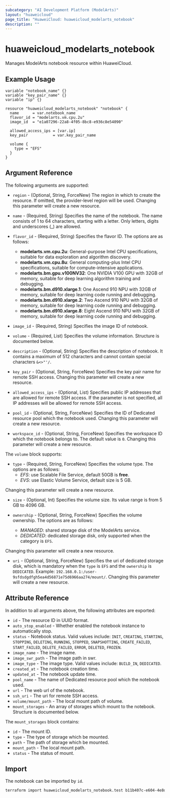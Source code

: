 ```yaml
---
subcategory: "AI Development Platform (ModelArts)"
layout: "huaweicloud"
page_title: "HuaweiCloud: huaweicloud_modelarts_notebook"
description: ""
---
```


# huaweicloud_modelarts_notebook

Manages ModelArts notebook resource within HuaweiCloud.

## Example Usage

```hcl
variable "notebook_name" {}
variable "key_pair_name" {}
variable "ip" {}

resource "huaweicloud_modelarts_notebook" "notebook" {
  name      = var.notebook_name
  flavor_id = "modelarts.vm.cpu.2u"
  image_id  = "e1a07296-22a8-4f05-8bc8-e936c8e54090"

  allowed_access_ips = [var.ip]
  key_pair           = var.key_pair_name

  volume {
    type = "EFS"
  }
}
```

## Argument Reference

The following arguments are supported:

* `region` - (Optional, String, ForceNew) The region in which to create the resource. If omitted, the
  provider-level region will be used. Changing this parameter will create a new resource.

* `name` - (Required, String) Specifies the name of the notebook. The name consists of 1 to 64 characters,
 starting with a letter. Only letters, digits and underscores (_) are allowed.

* `flavor_id` - (Required, String) Specifies the flavor ID. The options are as follows:
  - **modelarts.vm.cpu.2u**: General-purpose Intel CPU specifications, suitable for data exploration and algorithm
   discovery.
  - **modelarts.vm.cpu.8u**: General computing-plus Intel CPU specifications, suitable for compute-intensive
   applications.
  - **modelarts.bm.gpu.v100NV32**: One NVIDIA V100 GPU with 32GB of memory, suitable for deep learning algorithm
   training and debugging.
  - **modelarts.bm.d910.xlarge.1**: One Ascend 910 NPU with 32GB of memory, suitable for deep learning code running
   and debugging.
  - **modelarts.bm.d910.xlarge.2**: Two Ascend 910 NPU with 32GB of memory, suitable for deep learning code running
   and debugging.
  - **modelarts.bm.d910.xlarge.8**: Eight Ascend 910 NPU with 32GB of memory, suitable for deep learning code running
   and debugging.

* `image_id` - (Required, String) Specifies the image ID of notebook.

* `volume` - (Required, List) Specifies the volume information. Structure is documented below.

* `description` - (Optional, String) Specifies the description of notebook. It contains a maximum of 512 characters and
 cannot contain special characters `&<>"'/`.

* `key_pair` - (Optional, String, ForceNew) Specifies the key pair name for remote SSH access.
 Changing this parameter will create a new resource.

* `allowed_access_ips` - (Optional, List) Specifies public IP addresses that are allowed for remote SSH access.
 If the parameter is not specified, all IP addresses will be allowed for remote SSH access.

* `pool_id` - (Optional, String, ForceNew) Specifies the ID of Dedicated resource pool which the notebook used.
 Changing this parameter will create a new resource.

* `workspace_id` - (Optional, String, ForceNew) Specifies the workspace ID which the notebook belongs to.
 The default value is `0`. Changing this parameter will create a new resource.

The `volume` block supports:

* `type` - (Required, String, ForceNew) Specifies the volume type. The options are as follows:
  - *EFS*: use Scalable File Service, default 50GB is **free**.
  - *EVS*: use Elastic Volume Service, default size is 5 GB.
  
 Changing this parameter will create a new resource.

* `size` - (Optional, Int) Specifies the volume size. Its value range is from 5 GB to 4096 GB.

* `ownership` - (Optional, String, ForceNew) Specifies the volume ownership. The options are as follows:
  - *MANAGED*: shared storage disk of the ModelArts service.
  - *DEDICATED*: dedicated storage disk, only supported when the category is `EFS`.

 Changing this parameter will create a new resource.

* `uri` - (Optional, String, ForceNew) Specifies the uri of dedicated storage disk, which is mandatory when the `type`
 is `EFS` and the `ownership` is `DEDICATED`. Example: `192.168.0.1:/user-9sfdsdgdfgh5ea4d56871e75d6966aa274/mount/`.
 Changing this parameter will create a new resource.

## Attribute Reference

In addition to all arguments above, the following attributes are exported:

* `id` - The resource ID in UUID format.
* `auto_stop_enabled` - Whether enabled the notebook instance to automatically stop.
* `status` - Notebook status. Valid values include: `INIT`, `CREATING`, `STARTING`, `STOPPING`, `DELETING`, `RUNNING`,
 `STOPPED`, `SNAPSHOTTING`, `CREATE_FAILED`, `START_FAILED`, `DELETE_FAILED`, `ERROR`, `DELETED`, `FROZEN`.
* `image_name` - The image name.
* `image_swr_path` - The image path in swr.
* `image_type` - The image type. Valid values include: `BUILD_IN`, `DEDICATED`.
* `created_at` - The notebook creation time.
* `updated_at` - The notebook update time.
* `pool_name` - The name of Dedicated resource pool which the notebook used.
* `url` - The web url of the notebook.
* `ssh_uri` - The uri for remote SSH access.
* `volume/mount_path` - The local mount path of volume.
* `mount_storages` - An array of storages which mount to the notebook. Structure is documented below.

The `mount_storages` block contains:

* `id` - The mount ID.
* `type` - The type of storage which be mounted.
* `path` - The path of storage which be mounted.
* `mount_path` - The local mount path.
* `status` - The status of mount.

## Import

The notebook can be imported by `id`.

```bash
terraform import huaweicloud_modelarts_notebook.test b11b407c-e604-4e8d-8bc4-92398320b847
```
